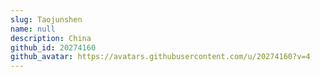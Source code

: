 ```yaml
---
slug: Taojunshen
name: null
description: China
github_id: 20274160
github_avatar: https://avatars.githubusercontent.com/u/20274160?v=4
---
```


